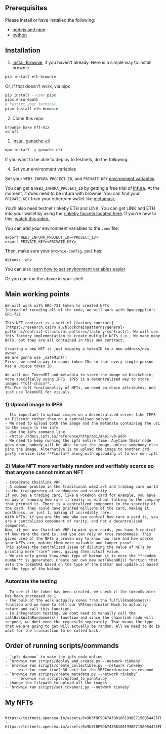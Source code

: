 ## Prerequisites

Please install or have installed the following:

- [nodejs and npm](https://nodejs.org/en/download/)
- [python](https://www.python.org/downloads/)
## Installation

1. [Install Brownie](https://eth-brownie.readthedocs.io/en/stable/install.html), if you haven't already. Here is a simple way to install brownie.

```bash
pip install eth-brownie
```
Or, if that doesn't work, via pipx
```bash
pip install --user pipx
pipx ensurepath
# restart your terminal
pipx install eth-brownie
```

2. Clone this repo
```
brownie bake nft-mix
cd nft
```

1. [Install ganache-cli](https://www.npmjs.com/package/ganache-cli)

```bash
npm install -g ganache-cli
```

If you want to be able to deploy to testnets, do the following. 

4. Set your environment variables

Set your `WEB3_INFURA_PROJECT_ID`, and `PRIVATE_KEY` [environment variables](https://www.twilio.com/blog/2017/01/how-to-set-environment-variables.html). 

You can get a `WEB3_INFURA_PROJECT_ID` by getting a free trial of [Infura](https://infura.io/). At the moment, it does need to be infura with brownie. You can find your `PRIVATE_KEY` from your ethereum wallet like [metamask](https://metamask.io/). 

You'll also need testnet rinkeby ETH and LINK. You can get LINK and ETH into your wallet by using the [rinkeby faucets located here](https://faucets.chain.link/rinkeby). If you're new to this, [watch this video.](https://www.youtube.com/watch?v=P7FX_1PePX0)

You can add your environment variables to the `.env` file:

```
export WEB3_INFURA_PROJECT_ID=<PROJECT_ID>
export PRIVATE_KEY=<PRIVATE_KEY>
```

Then, make sure your `brownie-config.yaml` has:

```
dotenv: .env
```

You can also [learn how to set environment variables easier](https://www.twilio.com/blog/2017/01/how-to-set-environment-variables.html)


Or you can run the above in your shell. 

## Main working points 
    We will work with ERC-721 token to created NFTs
    Instead of recoding all of the code, we will work with Openzepplin's ERC-721

    This NFT contract is a sort of [factory contract](https://research.csiro.au/blockchainpatterns/general-patterns/contract-structural-patterns/factory-contract/). We will use this factory implementation to create multiple NFTs i.e., We make many NFTs, but they are all contained in this one contract.

    Creating a new NFT is just mapping a tokenID to a new address/new owner.
    We are gonna use _safeMint()
    First, we need a way to count token IDs so that every single person has a unique token ID

    We will use TokenURI and metadata to store the image on blockchain, more specifially using IPFS. IPFS is a decentralised way to store images **off-chain**.
    PS: For full functionality of NFTs, we need on-chain attributes. And just use TokenURI for visuals.

### 1) Upload image to IPFS
    - Its important to upload images on a decentralised server like IPFS or Filecoin rather than on a centralised server.
    - We need to upload both the image and the metadata containing the uri to the image to the ipfs
    - Use the ipfs command line
    - <https://docs.ipfs.io/reference/http/api/#api-v0-add>
    - We need to keep running the ipfs entire time. Anytime their node goes down, nobody will be able to see the image, unless somebody else pins the image. Alternative is to upload the image to another 3rd party service like **Pinata** along with uploading it to our own ipfs

### 2) Make NFT more verfiably random and verifiably scarce so that anyone cannot mint an NFT
    - Integrate Chainlink VRF.
    - A common problem in the traditional web2 art and trading card world is the transparency of randomness and scarcity.
    If you buy a trading card, like a Pokémon card for example, you have no way of knowing how rare it really is without talking to the company that printed it. There is a centralized component to the scarcity of the card. They could have printed millions of the card, making it worthless, or just 1, making it incredibly rare.
    With NFTs, if you are the one who can control how rare a card is, you are a centralized component of rarity, and not a decentralized component.
    Now, if you use Chainlink VRF to mint your cards, you have 0 control of how rare the card is, and you can rely on true randomness. This gives uses of the NFTs a proven way to know how rare and how scarce your NFTs are, making them more valuable and tamper-proof.
    This solves the centralized issue of diluting the value of NFTs by printing more "rare" ones, giving them actual value.
    - We are only gonna know what type of batman it is once the **random number** is generated. Create our own new setTokenURI() function that sets the tokenURI based on the type of the batman and update it based on the type of the batman

### Automate the testing
    - To see if the token has been created, we check if the tokenCounter has been increased to 1
    - The bulk of the work actually comes from the fulfillRandomness() function and we have to tell our VRFCoordinator Mock to actually return and call this function.
    - In integration testing, we dont need to manually call the callBackWithRandomness() function and since the chainlink node will respond, we dont need the requestId seperately. That means the type that we are going to get will actually be random. All we need to do is wait for the transaction to be called back.

## Order of running scripts/commands
    - `ipfs daemon` to make the ipfs node online
    - `brownie run scripts/deploy_and_create.py --network rinkeby`
    - `brownie run scripts/create_collectible.py --network rinkeby`
        - wait for some time(~30 sec) for the VRFCoordinator to respond
    - `brownie run scripts/create_metadata.py --network rinkeby`
        - `brownie run scripts/upload_to_pinata.py`
    - change the filepath to upload all the images
    - `brownie run scripts/set_tokenuri.py --network rinkeby`

## My NFTs
    - https://testnets.opensea.io/assets/0x9b3fBF9DA743801861998E7158054425FB99f878/0
    - https://testnets.opensea.io/assets/0x9b3fBF9DA743801861998E7158054425FB99f878/1
